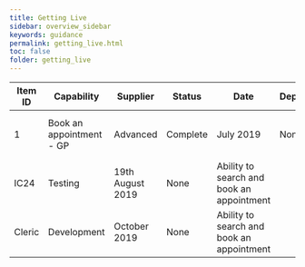```yaml
---
title: Getting Live
sidebar: overview_sidebar
keywords: guidance
permalink: getting_live.html
toc: false
folder: getting_live
---
```



<table> 
      <thead>
        <tr>
          <th data-field="ID" data-sortable="true">Item ID</th>
          <th data-field="Capability" data-sortable="true">Capability</th>
          <th data-field="Supplier" data-sortable="true">Supplier</th>
          <th data-field="Status" data-sortable="true">Status</th>
          <th data-field="Date" data-sortable="true">Date</th>
          <th data-field="Dependencies" data-sortable="true">Dependencies</th>
          <th data-field="Comments" data-sortable="true">Comments</th>
        </tr>
      </thead>
      <tbody>
        <tr>
          <td>1</td>
          <td>Book an appointment - GP</td>
          <td>Advanced</td>
          <td>Complete</td>
          <td>July 2019</td>          
          <td>None</td>
          <td>Ability to search and book an appointment</td>
        </tr>  
        <tr>
          <td>IC24</td>
          <td>Testing</td>
          <td>19th August 2019</td>
          <td>None</td>
          <td>Ability to search and book an appointment</td>
        </tr>
        <tr>
          <td>Cleric</td>
          <td>Development</td>
          <td>October 2019</td>
          <td>None</td>
          <td>Ability to search and book an appointment</td>
        </tr>
      </tbody>
    </table>
